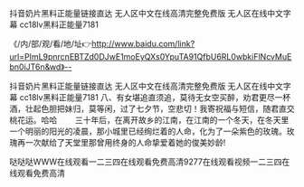 抖音奶片黑料正能量链接直达
无人区中文在线高清完整免费版
无人区在线中文字幕
cc18lv黑料正能量7181


《/内/部/观/看/地/址👉http://www.baidu.com/link?url=PImL9pnrcnEBTZd0DJwE1moEyQXs0YpuTA91QfbU6RL0wbkiFlNcvMuEbn0iJT6n&wd》--

抖音奶片黑料正能量链接直达
无人区中文在线高清完整免费版
无人区在线中文字幕
cc18lv黑料正能量7181
	八、有女堪追直须追，莫待无女空买醉，劝君更尽一杯酒，壮起色胆把妹归，莫等闲，过了七夕节，空悲切！我寄祝福与短信，随君直交桃花运。哈哈
　　三十年后，在离开故乡的江南，在江南的一个冬天，在冬天里一个明丽的阳光的凌晨，那小城里已经绚烂着的人命，化为了一朵紫色的玫瑰。玫瑰再一次献给了天堂里那曾用终身的人命挚爱着她的俊美妙龄!





哒哒哒WWW在线观看一二三四在线观看免费高清9277在线观看视频一二三四在线观看免费高清
